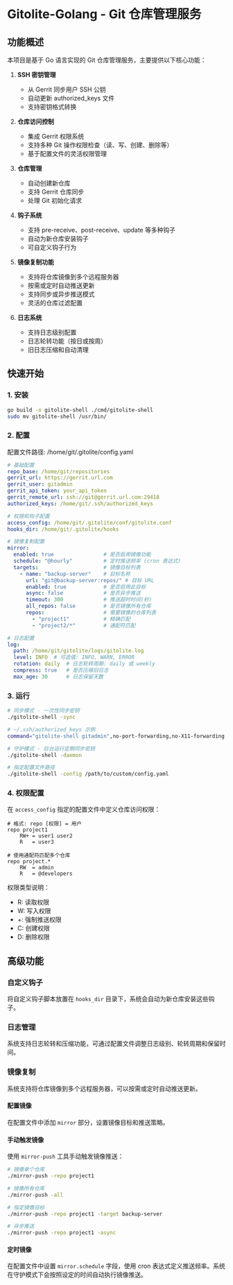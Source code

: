 # Gitolite-Golang - Git 仓库管理服务

## 功能概述

本项目是基于 Go 语言实现的 Git 仓库管理服务，主要提供以下核心功能：

1. **SSH 密钥管理**
   - 从 Gerrit 同步用户 SSH 公钥
   - 自动更新 authorized_keys 文件
   - 支持密钥格式转换

2. **仓库访问控制**
   - 集成 Gerrit 权限系统
   - 支持多种 Git 操作权限检查（读、写、创建、删除等）
   - 基于配置文件的灵活权限管理

3. **仓库管理**
   - 自动创建新仓库
   - 支持 Gerrit 仓库同步
   - 处理 Git 初始化请求

4. **钩子系统**
   - 支持 pre-receive、post-receive、update 等多种钩子
   - 自动为新仓库安装钩子
   - 可自定义钩子行为

5. **镜像复制功能**
   - 支持将仓库镜像到多个远程服务器
   - 按需或定时自动推送更新
   - 支持同步或异步推送模式
   - 灵活的仓库过滤配置

6. **日志系统**
   - 支持日志级别配置
   - 日志轮转功能（按日或按周）
   - 旧日志压缩和自动清理

## 快速开始

### 1. 安装

```bash
go build -o gitolite-shell ./cmd/gitolite-shell
sudo mv gitolite-shell /usr/bin/
```

### 2. 配置

配置文件路径: /home/git/.gitolite/config.yaml

```yaml
# 基础配置
repo_base: /home/git/repositories
gerrit_url: https://gerrit.url.com
gerrit_user: gitadmin
gerrit_api_token: your_api_token
gerrit_remote_url: ssh://git@gerrit.url.com:29418
authorized_keys: /home/git/.ssh/authorized_keys

# 权限和钩子配置
access_config: /home/git/.gitolite/conf/gitolite.conf
hooks_dir: /home/git/.gitolite/hooks

# 镜像复制配置
mirror:
  enabled: true                # 是否启用镜像功能
  schedule: "@hourly"          # 定时推送频率 (cron 表达式)
  targets:                     # 镜像目标列表
    - name: "backup-server"    # 目标名称
      url: "git@backup-server:repos/" # 目标 URL
      enabled: true            # 是否启用此目标
      async: false             # 是否异步推送
      timeout: 300             # 推送超时时间(秒)
      all_repos: false         # 是否镜像所有仓库
      repos:                   # 需要镜像的仓库列表
        - "project1"           # 精确匹配
        - "project2/*"         # 通配符匹配

# 日志配置
log:
  path: /home/git/gitolite/logs/gitolite.log
  level: INFO  # 可选值: INFO, WARN, ERROR
  rotation: daily  # 日志轮转周期: daily 或 weekly
  compress: true   # 是否压缩旧日志
  max_age: 30      # 日志保留天数
```

### 3. 运行

```bash
# 同步模式 - 一次性同步密钥
./gitolite-shell -sync

# ~/.ssh/authorized_keys 示例
command="gitolite-shell gitadmin",no-port-forwarding,no-X11-forwarding,no-agent-forwarding,no-pty "gerrit publickey"

# 守护模式 - 后台运行定期同步密钥
./gitolite-shell -daemon

# 指定配置文件路径
./gitolite-shell -config /path/to/custom/config.yaml
```

### 4. 权限配置

在 `access_config` 指定的配置文件中定义仓库访问权限：

```
# 格式: repo [权限] = 用户
repo project1
    RW+ = user1 user2
    R   = user3

# 使用通配符匹配多个仓库
repo project.*
    RW  = admin
    R   = @developers
```

权限类型说明：
- R: 读取权限
- W: 写入权限
- +: 强制推送权限
- C: 创建权限
- D: 删除权限

## 高级功能

### 自定义钩子

将自定义钩子脚本放置在 `hooks_dir` 目录下，系统会自动为新仓库安装这些钩子。

### 日志管理

系统支持日志轮转和压缩功能，可通过配置文件调整日志级别、轮转周期和保留时间。

### 镜像复制

系统支持将仓库镜像到多个远程服务器，可以按需或定时自动推送更新。

#### 配置镜像

在配置文件中添加 `mirror` 部分，设置镜像目标和推送策略。

#### 手动触发镜像

使用 `mirror-push` 工具手动触发镜像推送：

```bash
# 镜像单个仓库
./mirror-push -repo project1

# 镜像所有仓库
./mirror-push -all

# 指定镜像目标
./mirror-push -repo project1 -target backup-server

# 异步推送
./mirror-push -repo project1 -async
```

#### 定时镜像

在配置文件中设置 `mirror.schedule` 字段，使用 cron 表达式定义推送频率。系统在守护模式下会按照设定的时间自动执行镜像推送。